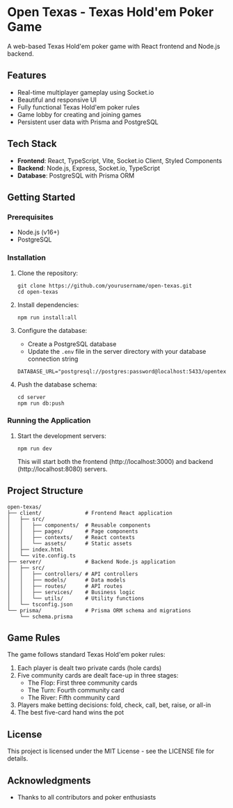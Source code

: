 # Open Texas - Texas Hold'em Poker Game

A web-based Texas Hold'em poker game with React frontend and Node.js backend.

## Features

- Real-time multiplayer gameplay using Socket.io
- Beautiful and responsive UI
- Fully functional Texas Hold'em poker rules
- Game lobby for creating and joining games
- Persistent user data with Prisma and PostgreSQL

## Tech Stack

- **Frontend**: React, TypeScript, Vite, Socket.io Client, Styled Components
- **Backend**: Node.js, Express, Socket.io, TypeScript
- **Database**: PostgreSQL with Prisma ORM

## Getting Started

### Prerequisites

- Node.js (v16+)
- PostgreSQL

### Installation

1. Clone the repository:
   ```
   git clone https://github.com/yourusername/open-texas.git
   cd open-texas
   ```

2. Install dependencies:
   ```
   npm run install:all
   ```

3. Configure the database:
   - Create a PostgreSQL database
   - Update the `.env` file in the server directory with your database connection string
   ```
   DATABASE_URL="postgresql://postgres:password@localhost:5433/opentexas"
   ```

4. Push the database schema:
   ```
   cd server
   npm run db:push
   ```

### Running the Application

1. Start the development servers:
   ```
   npm run dev
   ```

   This will start both the frontend (http://localhost:3000) and backend (http://localhost:8080) servers.

## Project Structure

```
open-texas/
├── client/              # Frontend React application
│   ├── src/
│   │   ├── components/  # Reusable components
│   │   ├── pages/       # Page components
│   │   ├── contexts/    # React contexts
│   │   └── assets/      # Static assets
│   ├── index.html
│   └── vite.config.ts
├── server/              # Backend Node.js application
│   ├── src/
│   │   ├── controllers/ # API controllers
│   │   ├── models/      # Data models
│   │   ├── routes/      # API routes
│   │   ├── services/    # Business logic
│   │   └── utils/       # Utility functions
│   └── tsconfig.json
└── prisma/              # Prisma ORM schema and migrations
    └── schema.prisma
```

## Game Rules

The game follows standard Texas Hold'em poker rules:

1. Each player is dealt two private cards (hole cards)
2. Five community cards are dealt face-up in three stages:
   - The Flop: First three community cards
   - The Turn: Fourth community card
   - The River: Fifth community card
3. Players make betting decisions: fold, check, call, bet, raise, or all-in
4. The best five-card hand wins the pot

## License

This project is licensed under the MIT License - see the LICENSE file for details.

## Acknowledgments

- Thanks to all contributors and poker enthusiasts 